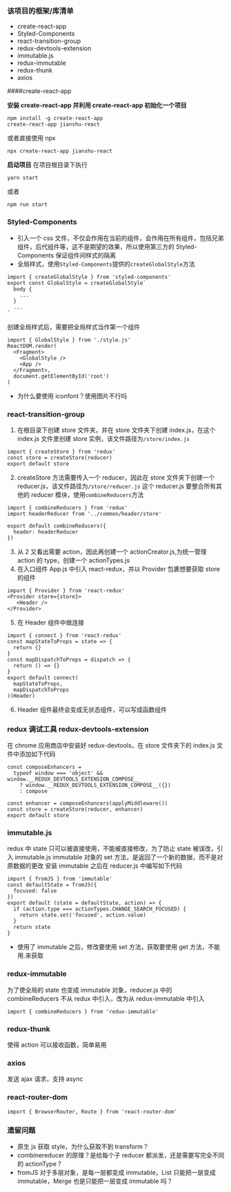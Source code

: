 ### 该项目的框架/库清单

- create-react-app
- Styled-Components
- react-transition-group
- redux-devtools-extension
- immutable.js
- redux-immutable
- redux-thunk
- axios

####create-react-app

**安装 create-react-app 并利用 create-react-app 初始化一个项目**

```
npm install -g create-react-app
create-react-app jianshu-react
```

或者直接使用 npx

```
npx create-react-app jianshu-react
```

**启动项目**
在项目根目录下执行

```
yarn start
```

或者

```
npm run start
```

### Styled-Components

- 引入一个 css 文件，不仅会作用在当前的组件，会作用在所有组件，包括兄弟组件，后代组件等，这不是期望的效果，所以使用第三方的 Styled-Components 保证组件间样式的隔离
- 全局样式，使用`Styled-Components`提供的`createGlobalStyle`方法

```
import { createGlobalStyle } from 'styled-components'
export const GlobalStyle = createGlobalStyle`
  body {
    ...
  }
  ...
`
```

创建全局样式后，需要把全局样式当作第一个组件

```
import { GlobalStyle } from './style.js'
ReactDOM.render(
  <Fragment>
    <GlobalStyle />
    <App />
  </Fragment>,
  document.getElementById('root')
)

```

- 为什么要使用 iconfont？使用图片不行吗

### react-transition-group

1. 在根目录下创建 store 文件夹，并在 store 文件夹下创建 index.js，在这个 index.js 文件里创建 store 实例，该文件路径为`/store/index.js`

```
import { createStore } from 'redux'
const store = createStore(reducer)
export default store
```

2. createStore 方法需要传入一个 reducer，因此在 store 文件夹下创建一个 reducer.js，该文件路径为`/store/reducer.js`
   这个 reducer.js 要整合所有其他的 reducer 模块，使用`combineReducers`方法

```
import { combineReducers } from 'redux'
import headerReducer from '../common/header/store'

export default combineReducers({
  header: headerReducer
})

```

3. 从 2 又看出需要 action，因此再创建一个 actionCreator.js,为统一管理 action 的 type，创建一个 actionTypes.js
4. 在入口组件 App.js 中引入 react-redux，并以 Provider 包裹想要获取 store 的组件

```
import { Provider } from 'react-redux'
<Provider store={store}>
   <Header />
</Provider>
```

5. 在 Header 组件中做连接

```
import { connect } from 'react-redux'
const mapStateToProps = state => {
  return {}
}
const mapDispatchToProps = dispatch => {
  return () => {}
}
export default connect(
  mapStateToProps,
  mapDispatchToProps
)(Header)
```

6. Header 组件最终会变成无状态组件，可以写成函数组件

### redux 调试工具 redux-devtools-extension

在 chrome 应用商店中安装好 redux-devtools，在 store 文件夹下的 index.js 文件中添加如下代码

```
const composeEnhancers =
  typeof window === 'object' && window.__REDUX_DEVTOOLS_EXTENSION_COMPOSE__
    ? window.__REDUX_DEVTOOLS_EXTENSION_COMPOSE__({})
    : compose

const enhancer = composeEnhancers(applyMiddleware())
const store = createStore(reducer, enhancer)
export default store
```

### immutable.js

redux 中 state 只可以被直接使用，不能被直接修改，为了防止 state 被误改，引入 immutable.js
immutable 对象的 set 方法，是返回了一个新的数据，而不是对原数据的更改
安装 immutable 之后在 reducer.js 中编写如下代码

```
import { fromJS } from 'immutable'
const defaultState = fromJS({
  focused: false
})
export default (state = defaultState, action) => {
  if (action.type === actionTypes.CHANGE_SEARCH_FOCUSED) {
    return state.set('focused', action.value)
  }
  return state
}
```

- 使用了 immutable 之后，修改要使用 set 方法，获取要使用 get 方法，不能用.来获取

### redux-immutable

为了使全局的 state 也变成 immutable 对象，reducer.js 中的 combineReducers 不从 redux 中引入，改为从 redux-immutable 中引入

```
import { combineReducers } from 'redux-immutable'
```

### redux-thunk

使得 action 可以接收函数，简单易用

### axios

发送 ajax 请求，支持 async

### react-router-dom

```
import { BrowserRouter, Route } from 'react-router-dom'
```

### 遗留问题

- 原生 js 获取 style，为什么获取不到 transform？
- combinereducer 的原理？是给每个子 reducer 都派发，还是需要写完全不同的 actionType？
- fromJS 对于多层对象，是每一层都变成 immutable，List 只能把一层变成 immutable，Merge 也是只能把一层变成 immutable 吗？
